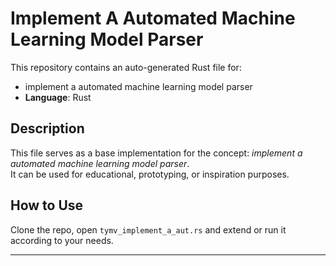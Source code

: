 # Implement A Automated Machine Learning Model Parser

This repository contains an auto-generated Rust file for:

- implement a automated machine learning model parser
- **Language**: Rust

## Description

This file serves as a base implementation for the concept: *implement a automated machine learning model parser*.  
It can be used for educational, prototyping, or inspiration purposes.

## How to Use

Clone the repo, open `tymv_implement_a_aut.rs` and extend or run it according to your needs.

---



